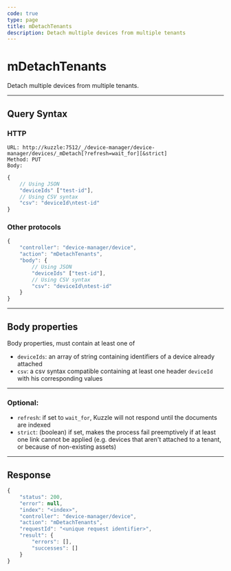 ```yaml
---
code: true
type: page
title: mDetachTenants
description: Detach multiple devices from multiple tenants
---
```


# mDetachTenants

Detach multiple devices from multiple tenants.

---

## Query Syntax

### HTTP

``` http
URL: http://kuzzle:7512/_/device-manager/device-manager/devices/_mDetach[?refresh=wait_for][&strict]
Method: PUT
Body:
```

``` js
{
    // Using JSON
    "deviceIds" ["test-id"],
    // Using CSV syntax
    "csv": "deviceId\ntest-id"
}
```

### Other protocols

``` js
{
    "controller": "device-manager/device",
    "action": "mDetachTenants",
    "body": {
        // Using JSON
        "deviceIds" ["test-id"],
        // Using CSV syntax
        "csv": "deviceId\ntest-id"
    }
}
```

---

## Body properties

Body properties, must contain at least one of

* `deviceIds`: an array of string containing identifiers of a device already attached
* `csv`: a csv syntax compatible containing at least one header `deviceId` with his corresponding values

---

### Optional:

* `refresh`: if set to `wait_for`, Kuzzle will not respond until the documents are indexed
* `strict`: (boolean) if set, makes the process fail preemptively if at least one link cannot be applied (e.g. devices that aren't attached to a tenant, or because of non-existing assets)

---

## Response

``` js
{
    "status": 200,
    "error": null,
    "index": "<index>",
    "controller": "device-manager/device",
    "action": "mDetachTenants",
    "requestId": "<unique request identifier>",
    "result": {
        "errors": [],
        "successes": []
    }
}
```
